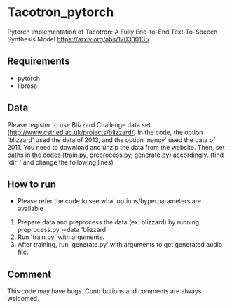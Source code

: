 # Tacotron_pytorch
Pytorch implementation of Tacotron: A Fully End-to-End Text-To-Speech Synthesis Model
https://arxiv.org/abs/1703.10135

## Requirements
  * pytorch
  * librosa

## Data
Please register to use Blizzard Challenge data set. (http://www.cstr.ed.ac.uk/projects/blizzard/)
In the code, the option 'blizzard' used the data of 2013, and the option 'nancy' used the data of 2011.
You need to download and unzip the data from the website.
Then, set paths in the codes (train.py, preprocess.py, generate.py) accordingly. (find 'dir_' and change the following lines)

## How to run
  * Please refer the code to see what options/hyperparameters are available
1. Prepare data and preprocess the data (ex. blizzard) by running: preprocess.py --data 'blizzard'
2. Run 'train.py' with arguments.
3. After training, run 'generate.py' with arguments to get generated audio file.


## Comment
This code may have bugs.
Contributions and comments are always welcomed.
